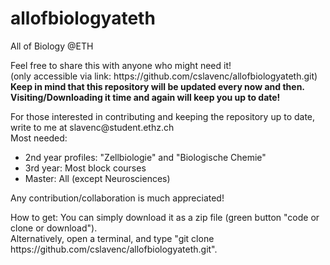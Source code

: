 # allofbiologyateth
All of Biology @ETH

<body>
  <p>
    Feel free to share this with anyone who might need it!<br>
    (only accessible via link: https://github.com/cslavenc/allofbiologyateth.git)<br>
    <b>Keep in mind that this repository will be updated every now and then. Visiting/Downloading it time and again will keep you up to date!</b>
  </p>
  
  <p>
    For those interested in contributing and keeping the repository up to date, <br>
    write to me at slavenc@student.ethz.ch <br>
    Most needed: <ul>
      <li> 2nd year profiles: "Zellbiologie" and "Biologische Chemie"
      <li> 3rd year: Most block courses
      <li> Master: All (except Neurosciences)
  </ul>
  Any contribution/collaboration is much appreciated!
  </p>
  
  <p>
    How to get: You can simply download it as a zip file (green button "code or clone or download").<br> 
    Alternatively, open a terminal, and type "git clone https://github.com/cslavenc/allofbiologyateth.git".<br>
  </p>
</body>

